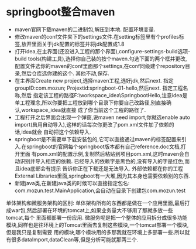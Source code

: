 # springboot整合maven
- maven官网下载maven的二进制包,解压到本地. 配置环境变量.
- 修改maven的conf文件夹下的settings文件.在setting标签里有个profiles标签,放开里面关于jdk配置的标签并将jdk配置成1.8
- 打开idea,在主界面(还没进入工程的那个界面),configure-settings-build选项-build tools(构建工具),选择你自己装的按个maven.勾选下面的两个框并更改,
配置文件选你的maven的conf里面那个settings,在conf同级建个repository目录,然后仓库选你建的这个. 其他不动,保存.
- 在主界面Create new project,选择maven工程,选好jdk,然后next. 指定groupID:com.mozun; Projextid:springboot-01-hello,然后next.  指定工程名称,然后
指定该工程的路径F:\workspace_idea\SpringbootHello,注意idea是单工程理念,所以你要把工程放到哪个目录下你要自己改路径,别直接确认,workspace_idea就直接
成了你当前这个工程的路径了.
- 工程打开之后界面会出现一个弹窗,说maven need import,你就选enable auto import(启用自动导入),这样的话每次你更改了pom.xml文件加了依赖的话,idea就会
自动把这个依赖导入.
- springboot是不需要单下载安装包的,它可以直接通过maven的标签配置来引入.在springboot的官网每个springboot版本都有自己reference.doc文档,打开里面
有pom.xml的配置示例,复制然后粘贴到项目pom.xml,这时maven会自动识别并导入相应的依赖. 已经导入的依赖字是黑色的,没有导入的字是红色,而且idea底部会有提示
告诉你正在下载还是无法导入. 外部依赖都在你的工程External Libraries里面,springboot有一大堆,因为其本身也需要依赖别的东西.
- 新建java类,在新建java类的时候可以直接指定包名:  com.mozun.test.MainApplication,会自动在目录下创建包com.mozun.test

单体架构和微服务架构的区别: 单体架构所有的东西都是做在一个应用里面,最后打成war包,然后部署在环境的tomcat上,如果业务量大不够用了那就多放一些tomcat,每个
里面都部署一份应用. 微服务呢是把一个整体的应用拆分成很多功能模块,同样也是往环境上的Tomcat里面去复制这些模块,一个tomcat部署一个模块,但是我只是复制需要
用的模块,哪个模块用的多那我就在环境上多部署一些.所以就有很多dataImport,dataClean等,但是分析可能就那两三个.



